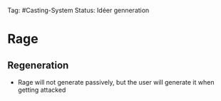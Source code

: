 Tag: #Casting-System 
Status: Idéer genneration

# Rage
## Regeneration

- Rage will not generate passively, but the user will generate it when getting attacked


